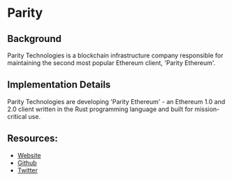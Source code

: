 # Parity

## Background

Parity Technologies is a blockchain infrastructure company responsible for maintaining the second most popular Ethereum client, 'Parity Ethereum'.

## Implementation Details

Parity Technologies are developing 'Parity Ethereum' - an Ethereum 1.0 and 2.0 client written in the Rust programming language and built for mission-critical use.

## Resources:

* [Website](https://www.parity.io/)
* [Github](https://github.com/paritytech/parity-ethereum)
* [Twitter](https://twitter.com/ParityTech)

